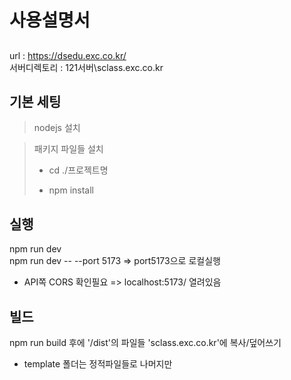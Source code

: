 # 사용설명서

## 

url : https://dsedu.exc.co.kr/  
서버디렉토리 : 121서버\sclass.exc.co.kr

## 기본 세팅 

> nodejs 설치

> 패키지 파일들 설치
> - cd ./프로젝트명
>
> - npm install

## 실행

npm run dev   
npm run dev -- --port 5173 => port5173으로 로컬실행
* API쪽 CORS 확인필요 => localhost:5173/ 열려있음

## 빌드

npm run build
후에 '/dist'의 파일들 'sclass.exc.co.kr'에 복사/덮어쓰기    
* template 폴더는 정적파일들로 나머지만
